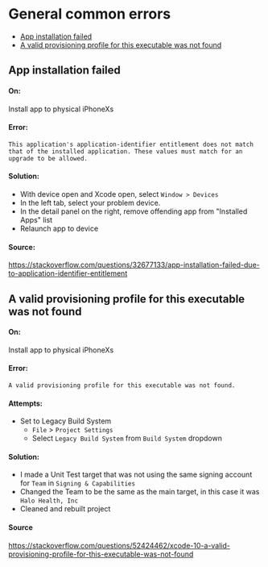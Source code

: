 # General common errors

* [App installation failed](#app-installation-failed)
* [A valid provisioning profile for this executable was not found](#a-valid-provisioning-profile-for-this-executable-was-not-found)

## App installation failed

#### On:
Install app to physical iPhoneXs

#### Error:
```
This application's application-identifier entitlement does not match that of the installed application. These values must match for an upgrade to be allowed.
```

#### Solution:
* With device open and Xcode open, select `Window > Devices`
* In the left tab, select your problem device.
* In the detail panel on the right, remove offending app from "Installed Apps" list
* Relaunch app to device

#### Source:
https://stackoverflow.com/questions/32677133/app-installation-failed-due-to-application-identifier-entitlement 



## A valid provisioning profile for this executable was not found
#### On:
Install app to physical iPhoneXs

#### Error:
```
A valid provisioning profile for this executable was not found.

```

#### Attempts:
* Set to Legacy Build System
	* `File` > `Project Settings` 
	* Select `Legacy Build System` from `Build System` dropdown

#### Solution:
* I made a Unit Test target that was not using the same signing account for `Team` in `Signing & Capabilities`
* Changed the Team to be the same as the main target, in this case it was `Halo Health, Inc`
* Cleaned and rebuilt project

#### Source
https://stackoverflow.com/questions/52424462/xcode-10-a-valid-provisioning-profile-for-this-executable-was-not-found